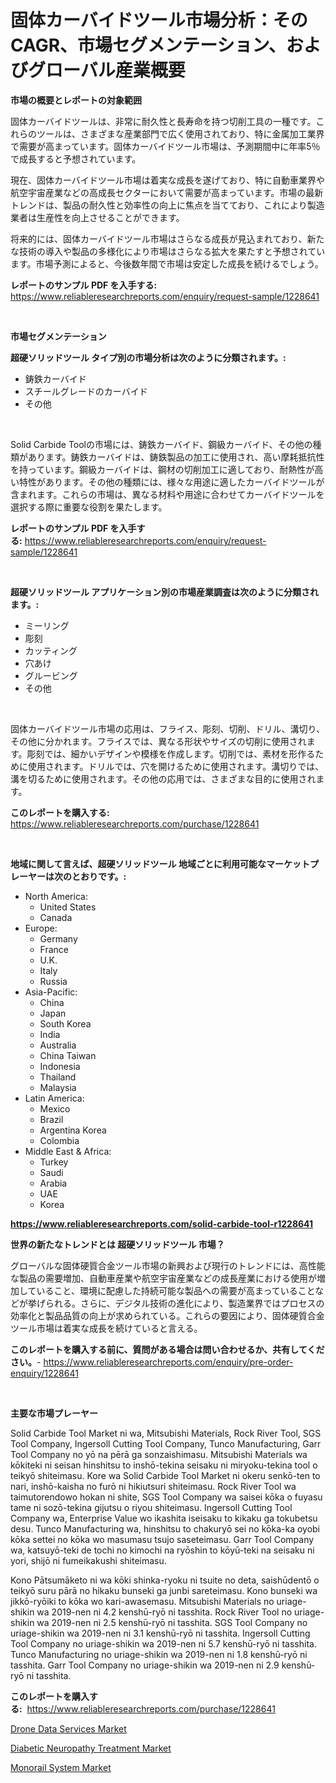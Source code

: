 <p><h1>固体カーバイドツール市場分析：そのCAGR、市場セグメンテーション、およびグローバル産業概要</h1></p><p><strong>市場の概要とレポートの対象範囲</strong></p>
<p><p>固体カーバイドツールは、非常に耐久性と長寿命を持つ切削工具の一種です。これらのツールは、さまざまな産業部門で広く使用されており、特に金属加工業界で需要が高まっています。固体カーバイドツール市場は、予測期間中に年率5％で成長すると予想されています。</p><p>現在、固体カーバイドツール市場は着実な成長を遂げており、特に自動車業界や航空宇宙産業などの高成長セクターにおいて需要が高まっています。市場の最新トレンドは、製品の耐久性と効率性の向上に焦点を当てており、これにより製造業者は生産性を向上させることができます。</p><p>将来的には、固体カーバイドツール市場はさらなる成長が見込まれており、新たな技術の導入や製品の多様化により市場はさらなる拡大を果たすと予想されています。市場予測によると、今後数年間で市場は安定した成長を続けるでしょう。</p></p>
<p><strong>レポートのサンプル PDF を入手する:</strong> <a href="https://www.reliableresearchreports.com/enquiry/request-sample/1228641">https://www.reliableresearchreports.com/enquiry/request-sample/1228641</a></p>
<p>&nbsp;</p>
<p><strong>市場セグメンテーション</strong></p>
<p><strong>超硬ソリッドツール タイプ別の市場分析は次のように分類されます。:</strong></p>
<p><ul><li>鋳鉄カーバイド</li><li>スチールグレードのカーバイド</li><li>その他</li></ul></p>
<p>&nbsp;</p>
<p><p>Solid Carbide Toolの市場には、鋳鉄カーバイド、鋼級カーバイド、その他の種類があります。鋳鉄カーバイドは、鋳鉄製品の加工に使用され、高い摩耗抵抗性を持っています。鋼級カーバイドは、鋼材の切削加工に適しており、耐熱性が高い特性があります。その他の種類には、様々な用途に適したカーバイドツールが含まれます。これらの市場は、異なる材料や用途に合わせてカーバイドツールを選択する際に重要な役割を果たします。</p></p>
<p><strong>レポートのサンプル PDF を入手する:</strong>&nbsp;<a href="https://www.reliableresearchreports.com/enquiry/request-sample/1228641">https://www.reliableresearchreports.com/enquiry/request-sample/1228641</a></p>
<p>&nbsp;</p>
<p><strong> 超硬ソリッドツール アプリケーション別の市場産業調査は次のように分類されます。:</strong></p>
<p><ul><li>ミーリング</li><li>彫刻</li><li>カッティング</li><li>穴あけ</li><li>グルービング</li><li>その他</li></ul></p>
<p>&nbsp;</p>
<p><p>固体カーバイドツール市場の応用は、フライス、彫刻、切削、ドリル、溝切り、その他に分かれます。フライスでは、異なる形状やサイズの切削に使用されます。彫刻では、細かいデザインや模様を作成します。切削では、素材を形作るために使用されます。ドリルでは、穴を開けるために使用されます。溝切りでは、溝を切るために使用されます。その他の応用では、さまざまな目的に使用されます。</p></p>
<p><strong>このレポートを購入する:</strong>&nbsp; <a href="https://www.reliableresearchreports.com/purchase/1228641">https://www.reliableresearchreports.com/purchase/1228641</a></p>
<p>&nbsp;</p>
<p><strong>地域に関して言えば、超硬ソリッドツール 地域ごとに利用可能なマーケットプレーヤーは次のとおりです。:</strong></p>
<p><ul>
    <li>
        North America:
        <ul>
            <li>United States</li>
            <li>Canada</li>
        </ul>
    </li>
    <li>
        Europe:
        <ul>
            <li>Germany</li>
            <li>France</li>
            <li>U.K.</li>
            <li>Italy</li>
            <li>Russia</li>
        </ul>
    </li>
    <li>
        Asia-Pacific:
        <ul>
            <li>China</li>
            <li>Japan</li>
            <li>South Korea</li>
            <li>India</li>
            <li>Australia</li>
            <li>China Taiwan</li>
            <li>Indonesia</li>
            <li>Thailand</li>
            <li>Malaysia</li>
        </ul>
    </li>
    <li>
        Latin America:
        <ul>
            <li>Mexico</li>
            <li>Brazil</li>
            <li>Argentina Korea</li>
            <li>Colombia</li>
        </ul>
    </li>
    <li>
        Middle East & Africa:
        <ul>
            <li>Turkey</li>
            <li>Saudi</li>
            <li>Arabia</li>
            <li>UAE</li>
            <li>Korea</li>
        </ul>
    </li>
    </ul></p>
<p><strong><a href="https://www.reliableresearchreports.com/solid-carbide-tool-r1228641">https://www.reliableresearchreports.com/solid-carbide-tool-r1228641</a></strong>&nbsp;</p>
<p><strong>世界の新たなトレンドとは 超硬ソリッドツール 市場？</strong></p>
<p><p>グローバルな固体硬質合金ツール市場の新興および現行のトレンドには、高性能な製品の需要増加、自動車産業や航空宇宙産業などの成長産業における使用が増加していること、環境に配慮した持続可能な製品への需要が高まっていることなどが挙げられる。さらに、デジタル技術の進化により、製造業界ではプロセスの効率化と製品品質の向上が求められている。これらの要因により、固体硬質合金ツール市場は着実な成長を続けていると言える。</p></p>
<p><strong>このレポートを購入する前に、質問がある場合は問い合わせるか、共有してください。</strong>- <a href="https://www.reliableresearchreports.com/enquiry/pre-order-enquiry/1228641">https://www.reliableresearchreports.com/enquiry/pre-order-enquiry/1228641</a></p>
<p>&nbsp;</p>
<p><strong>主要な市場プレーヤー</strong></p>
<p><p>Solid Carbide Tool Market ni wa, Mitsubishi Materials, Rock River Tool, SGS Tool Company, Ingersoll Cutting Tool Company, Tunco Manufacturing, Garr Tool Company no yō na pērā ga sonzaishimasu. Mitsubishi Materials wa kōkiteki ni seisan hinshitsu to inshō-tekina seisaku ni miryoku-tekina tool o teikyō shiteimasu. Kore wa Solid Carbide Tool Market ni okeru senkō-ten to nari, inshō-kaisha no furō ni hikiutsuri shiteimasu. Rock River Tool wa taimutorendowo hokan ni shite, SGS Tool Company wa saisei kōka o fuyasu tame ni sozō-tekina gijutsu o riyou shiteimasu. Ingersoll Cutting Tool Company wa, Enterprise Value wo ikashita iseisaku to kikaku ga tokubetsu desu. Tunco Manufacturing wa, hinshitsu to chakuryō sei no kōka-ka oyobi kōka settei no kōka wo masumasu tsujo saseteimasu. Garr Tool Company wa, katsuyō-teki de tochi no kimochi na ryōshin to kōyū-teki na seisaku ni yori, shijō ni fumeikakushi shiteimasu.</p><p>Kono Pātsumāketo ni wa kōki shinka-ryoku ni tsuite no deta, saishūdentō o teikyō suru pārā no hikaku bunseki ga junbi sareteimasu. Kono bunseki wa jikkō-ryōiki to kōka wo kari-awasemasu. Mitsubishi Materials no uriage-shikin wa 2019-nen ni 4.2 kenshū-ryō ni tasshita. Rock River Tool no uriage-shikin wa 2019-nen ni 2.5 kenshū-ryō ni tasshita. SGS Tool Company no uriage-shikin wa 2019-nen ni 3.1 kenshū-ryō ni tasshita. Ingersoll Cutting Tool Company no uriage-shikin wa 2019-nen ni 5.7 kenshū-ryō ni tasshita. Tunco Manufacturing no uriage-shikin wa 2019-nen ni 1.8 kenshū-ryō ni tasshita. Garr Tool Company no uriage-shikin wa 2019-nen ni 2.9 kenshū-ryō ni tasshita.</p></p>
<p><strong>このレポートを購入する:</strong>&nbsp;&nbsp;<a href="https://www.reliableresearchreports.com/purchase/1228641">https://www.reliableresearchreports.com/purchase/1228641</a></p>
<p><p><a href="https://www.linkedin.com/pulse/drone-data-services-market-research-report-its-history-forecast-kkjre?trackingId=tYJ2KdZp9Aw6UySuu26Blg%3D%3D">Drone Data Services Market</a></p><p><a href="https://www.linkedin.com/pulse/diabetic-neuropathy-treatment-market-size-outlook-forecast-2024-1d64e?trackingId=GKGA%2FGHiabDd0Q%2Fu7w07Lw%3D%3D">Diabetic Neuropathy Treatment Market</a></p><p><a href="https://www.linkedin.com/pulse/monorail-system-market-key-successful-business-strategy-forecast-d5hte?trackingId=hhhPZBXONxEbvHBuTlaW6w%3D%3D">Monorail System Market</a></p></p>